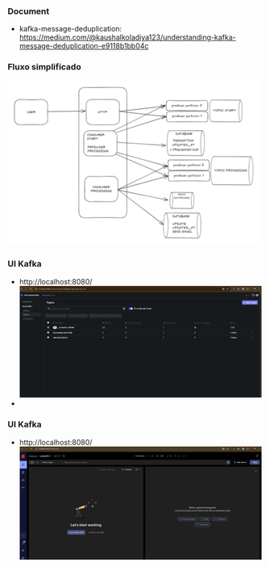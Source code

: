 ### Document
- kafka-message-deduplication: https://medium.com/@kaushalkoladiya123/understanding-kafka-message-deduplication-e9118b1bb04c

### Fluxo simplificado
![img_3.png](img_3.png)

### UI Kafka
- http://localhost:8080/
![img.png](img.png)
- 
### UI Kafka
- http://localhost:8080/
  ![img_1.png](img_1.png)